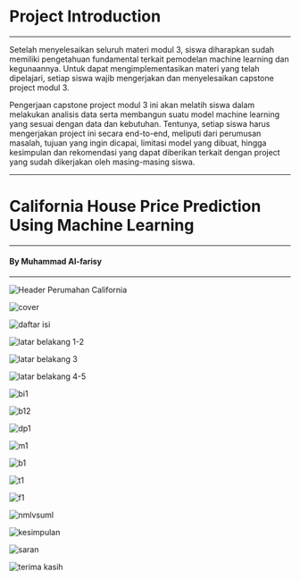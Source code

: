 # Project Introduction
<hr>
Setelah menyelesaikan seluruh materi modul 3, siswa diharapkan sudah memiliki pengetahuan fundamental terkait pemodelan machine learning dan kegunaannya. Untuk dapat
mengimplementasikan materi yang telah dipelajari, setiap siswa wajib mengerjakan dan menyelesaikan capstone project modul 3.

Pengerjaan capstone project modul 3 ini akan melatih siswa dalam melakukan analisis data serta membangun suatu model machine learning yang sesuai dengan data dan kebutuhan. Tentunya, setiap siswa harus mengerjakan project ini secara end-to-end, meliputi dari perumusan masalah, tujuan yang ingin dicapai, limitasi model yang dibuat, hingga kesimpulan dan rekomendasi yang dapat diberikan terkait dengan project yang sudah dikerjakan oleh masing-masing siswa.
<hr>

# California House Price Prediction Using Machine Learning
<hr>

#### By Muhammad Al-farisy
<hr>

![Header Perumahan California](https://github.com/mhdalfarisy/California-House-Price-Prediction-Using-Machine-Learning/blob/main/gambar/1-Skyline_Street-Scene_CC_RET_conversion1_920.jpg)


![cover](https://github.com/mhdalfarisy/California-House-Price-Prediction-Using-Machine-Learning/blob/main/gambar/cover.JPG)

![daftar isi](https://github.com/mhdalfarisy/California-House-Price-Prediction-Using-Machine-Learning/blob/main/gambar/di.JPG)

![latar belakang 1-2](https://github.com/mhdalfarisy/California-House-Price-Prediction-Using-Machine-Learning/blob/main/gambar/lb1.JPG)

![latar belakang 3](https://github.com/mhdalfarisy/California-House-Price-Prediction-Using-Machine-Learning/blob/main/gambar/lb2.JPG)

![latar belakang 4-5](https://github.com/mhdalfarisy/California-House-Price-Prediction-Using-Machine-Learning/blob/main/gambar/lb3.JPG)

![bi1](https://github.com/mhdalfarisy/California-House-Price-Prediction-Using-Machine-Learning/blob/main/gambar/da1.JPG)

![b12](https://github.com/mhdalfarisy/California-House-Price-Prediction-Using-Machine-Learning/blob/main/gambar/da2.JPG)

![dp1](https://github.com/mhdalfarisy/California-House-Price-Prediction-Using-Machine-Learning/blob/main/gambar/dp1.JPG)

![m1](https://github.com/mhdalfarisy/California-House-Price-Prediction-Using-Machine-Learning/blob/main/gambar/m1.JPG)

![b1](https://github.com/mhdalfarisy/California-House-Price-Prediction-Using-Machine-Learning/blob/main/gambar/b1.JPG)

![t1](https://github.com/mhdalfarisy/California-House-Price-Prediction-Using-Machine-Learning/blob/main/gambar/t1.JPG)

![f1](https://github.com/mhdalfarisy/California-House-Price-Prediction-Using-Machine-Learning/blob/main/gambar/f1.JPG)

![nmlvsuml](https://github.com/mhdalfarisy/California-House-Price-Prediction-Using-Machine-Learning/blob/main/gambar/nmlvsuml.JPG)

![kesimpulan](https://github.com/mhdalfarisy/California-House-Price-Prediction-Using-Machine-Learning/blob/main/gambar/kesimpulan.jpg)

![saran](https://github.com/mhdalfarisy/California-House-Price-Prediction-Using-Machine-Learning/blob/main/gambar/saran.JPG)

![terima kasih](https://github.com/mhdalfarisy/California-House-Price-Prediction-Using-Machine-Learning/blob/main/gambar/thanks.JPG)
